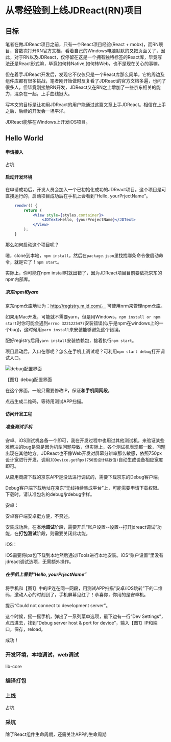 # 从零经验到上线JDReact(RN)项目

## 目标
笔者在做JDReact项目之前，只有一个React项目经验(React + mobx)，而RN项目，曾数次打开RN官方文档，看着自己的Windows电脑默默的又把页面关了，因此，对于RN以及JDReact，仅停留在这是一个拥有独特标签的React库，毕竟写法还是React形式嘛，毕竟如何转Native,如何转Web，也不是现在关心的事嘛。

但在着手JDReact开发后，发现它不仅仅只是一个React库那么简单，它的周边及组件库都有很多挑战，笔者刚开始做时反复看了JDReact的官方文档多遍，也问了很多人，但毕竟刚接触RN开发，JDReact又在RN之上增加了一些京东相关的能力，混杂在一起，上手曲线挺大。

写本文的目标是让初用JDReact的用户能通过这篇文章上手JDReact。相信在上手之后，后续的开发会一坦平洋。


JDReact能够在Windows上开发iOS项目。

## Hello World
#### 申请接入
占坑

#### 启动开发环境
在申请成功后，开发人员会加入一个已初始化成功的JDReact项目。这个项目是可直接运行的，启动项目成功后在手机上会看到“Hello, yourPrjectName”。

```jsx
    render() {
        return (
            <View style={styles.container}>
                <JDText>Hello, {yourProjectName}</JDText>
            </View>
        );
    }
```

那么如何启动这个项目呢？

嗯，clone到本地，`npm install`，然后在`package.json`里找找哪条命令像启动命令，就是它了！`npm start`。

实际上，你可能在npm install时就出错了，因为JDReact项目目前要依托京东的npm内部库。

##### 京东npm和yarn

京东npm仓库地址为：http://registry.m.jd.com/。 可使用nrm来管理npm仓库。

如果用Mac开发，可能就不需要yarn，但是用Windows，`npm install or npm start`时你可能会遇到`errno 3221225477`安装错误(似乎是npm在windows上的一个bug)，这时候用`yarn install`来安装能够避免这个错误。

配好registry后用`yarn install`安装依赖包，接着执行`npm start`。

项目启动后，入口在哪呢？怎么在手机上调试呢？可利用`npm start debug`打开调试入口。

![debug配置界面](http://img14.360buyimg.com/uba/jfs/t16993/117/1581866251/184631/481bc220/5ad43f5fNe521ed0f.png)

【图1】debug配置界面

在这个界面，一般只需要修改IP，保证<b>和手机同网段</b>。

点击生成二维码，等待用测试APP扫描。

#### 访问开发工程

##### 准备测试手机

安卓、iOS测试机各备一个即可，我在开发过程中也用过其他测试机，来验证某些难解决的bug是否是因为机型问题导致，但实际上，各个测试机表现都一致，问题出现在其他地方。JDReact也不像Web开发对屏幕分辨率那么敏感，依照750px设计宽进行开发，调用`JDDevice.getRpx(750宽设计稿数值)`自动生成设备相应宽度即可。

从应用商店下载的京东APP是没法进行调试的，需要下载京东的Debug客户端。

Debug客户端下载地址在京东“无线持续集成平台”上，可能需要申请下载权限。下载时，请认准包名的debug/jrdebug字样。

安卓：

安卓客户端安卓挺方便，不赘述。

安装成功后，在<b>本地调试</b>阶段，需要开启“账户设置--设置--打开jdreact调试”功能，在<b>打包测试</b>阶段，则需要关闭此功能。

iOS：

iOS需要将ipa包下载到本地然后通过iTools进行本地安装。iOS“账户设置”里没有jdreact调试选项，无需额外操作。

##### 在手机上看到“Hello, yourPrjectName”

将手机和【图1】中的IP连在同一网段，用测试APP扫描“安卓/iOS跳转”下的二维码，激动人心的时刻到了，手机屏幕见红了！恭喜你，你用的是安卓机。

提示“Could not connect to development server”。

这个时候，摇一摇手机，弹出了一系列菜单选项，最下边有一行“Dev Settings”，点击进去，找到“Debug server host & port for device”，输入【图1】IP和端口，保存，reload。

成功！

### 开发环境，本地调试，web调试
lib-core

### 编译打包

### 上线
占坑

### 采坑
除了React组件生命周期，还需关注APP的生命周期

